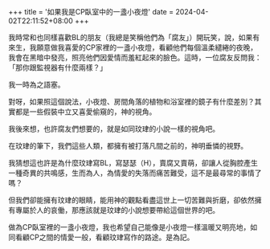 +++
title = '如果我是CP臥室中的一盞小夜燈'
date = 2024-04-02T22:11:52+08:00
+++


我時常和也同樣喜歡BL的朋友（我總是笑稱他們為「腐友」）開玩笑，說，如果有來生，我願意做我喜愛的CP家裡的一盞小夜燈，看顧他們每個溫柔繾綣的夜晚，我會在黑暗中發亮，照亮他們因愛情而羞紅起來的臉色。這時，一位腐友反問我：「那你跟監視器有什麼兩樣？」

我一時為之語塞。

對呀，如果照這個說法，小夜燈、房間角落的植物和浴室裡的鏡子有什麼差別？其實都是一些假裝中立又喜愛偷窺的，神的視角。

我後來想，也許腐友們想要的，就是如同玟珒的小說一樣的視角吧。

在玟珒的筆下，我們這些人類，都擁有被打落凡間之前的，神明垂憐的視野。

我猜想這也許是為什麼玟珒寫BL，寫瑟瑟（H），賣腐又賣萌，卻讓人從胸腔產生一種奇異的共鳴感，生而為人，為情愛的失落而痛苦難受，這不是最尋常的事情了嗎？

但我們卻能擁有玟珒的眼睛，能用神的觀點看盡這世上一切苦難與折磨，卻依然擁有專屬於人的哀働，那應該就是玟珒的小說想要帶給這個世界的吧。

做為CP臥室裡的一盞小夜燈，我也希望自己能像是小夜燈一樣溫暖又明亮地，如同看顧CP之間的情愛一般，看顧玟珒寫作的路途。是為記。